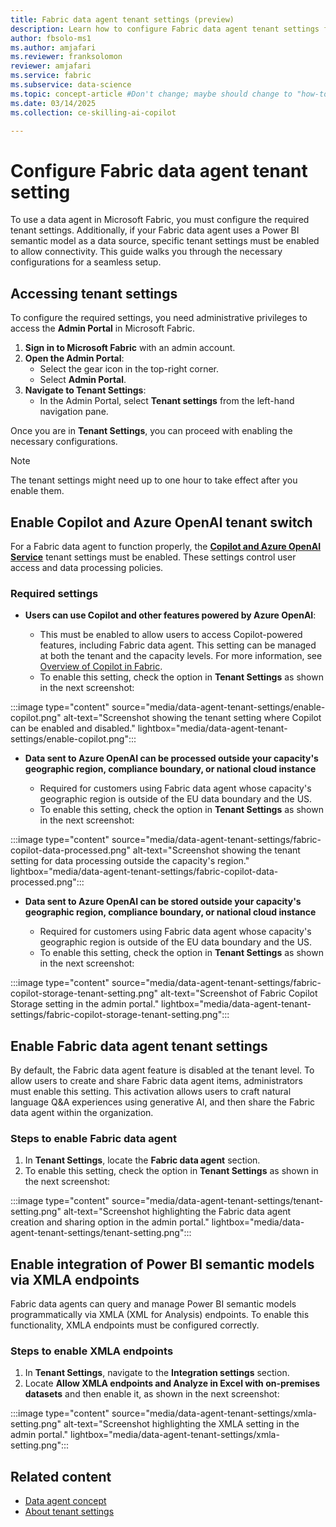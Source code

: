 ```yaml
---
title: Fabric data agent tenant settings (preview)
description: Learn how to configure Fabric data agent tenant settings for Power BI Semantic Models.
author: fbsolo-ms1
ms.author: amjafari
ms.reviewer: franksolomon
reviewer: amjafari
ms.service: fabric
ms.subservice: data-science
ms.topic: concept-article #Don't change; maybe should change to "how-to".
ms.date: 03/14/2025
ms.collection: ce-skilling-ai-copilot

---
```


# Configure Fabric data agent tenant setting

To use a data agent in Microsoft Fabric, you must configure the required tenant settings. Additionally, if your Fabric data agent uses a Power BI semantic model as a data source, specific tenant settings must be enabled to allow connectivity. This guide walks you through the necessary configurations for a seamless setup.

## Accessing tenant settings

To configure the required settings, you need administrative privileges to access the **Admin Portal** in Microsoft Fabric.

1. **Sign in to Microsoft Fabric** with an admin account.
2. **Open the Admin Portal**:
   - Select the gear icon in the top-right corner.
   - Select **Admin Portal**.
3. **Navigate to Tenant Settings**:
   - In the Admin Portal, select **Tenant settings** from the left-hand navigation pane.

Once you are in **Tenant Settings**, you can proceed with enabling the necessary configurations.

> [!NOTE]
> The tenant settings might need up to one hour to take effect after you enable them.

## Enable Copilot and Azure OpenAI tenant switch

For a Fabric data agent to function properly, the [**Copilot and Azure OpenAI Service**](../admin/service-admin-portal-copilot.md#users-can-use-copilot-and-other-features-powered-by-azure-openai) tenant settings must be enabled. These settings control user access and data processing policies.

### Required settings

- **Users can use Copilot and other features powered by Azure OpenAI**:

  - This must be enabled to allow users to access Copilot-powered features, including Fabric data agent. This setting can be managed at both the tenant and the capacity levels. For more information, see [Overview of Copilot in Fabric](../fundamentals/copilot-fabric-overview.md).
  - To enable this setting, check the option in **Tenant Settings** as shown in the next screenshot:

:::image type="content" source="media/data-agent-tenant-settings/enable-copilot.png" alt-text="Screenshot showing the tenant setting where Copilot can be enabled and disabled." lightbox="media/data-agent-tenant-settings/enable-copilot.png":::

- **Data sent to Azure OpenAI can be processed outside your capacity's geographic region, compliance boundary, or national cloud instance**

  - Required for customers using Fabric data agent whose capacity's geographic region is outside of the EU data boundary and the US.
  - To enable this setting, check the option in **Tenant Settings** as shown in the next screenshot:

:::image type="content" source="media/data-agent-tenant-settings/fabric-copilot-data-processed.png" alt-text="Screenshot showing the tenant setting for data processing outside the capacity's region." lightbox="media/data-agent-tenant-settings/fabric-copilot-data-processed.png":::

- **Data sent to Azure OpenAI can be stored outside your capacity's geographic region, compliance boundary, or national cloud instance**

  - Required for customers using Fabric data agent whose capacity's geographic region is outside of the EU data boundary and the US.
  - To enable this setting, check the option in **Tenant Settings** as shown in the next screenshot:

:::image type="content" source="media/data-agent-tenant-settings/fabric-copilot-storage-tenant-setting.png" alt-text="Screenshot of Fabric Copilot Storage setting in the admin portal." lightbox="media/data-agent-tenant-settings/fabric-copilot-storage-tenant-setting.png":::

## Enable Fabric data agent tenant settings

By default, the Fabric data agent feature is disabled at the tenant level. To allow users to create and share Fabric data agent items, administrators must enable this setting. This activation allows users to craft natural language Q&A experiences using generative AI, and then share the Fabric data agent within the organization.

### Steps to enable Fabric data agent

1. In **Tenant Settings**, locate the **Fabric data agent** section.
2. To enable this setting, check the option in **Tenant Settings** as shown in the next screenshot:

:::image type="content" source="media/data-agent-tenant-settings/tenant-setting.png" alt-text="Screenshot highlighting the Fabric data agent creation and sharing option in the admin portal." lightbox="media/data-agent-tenant-settings/tenant-setting.png":::

## Enable integration of Power BI semantic models via XMLA endpoints

Fabric data agents can query and manage Power BI semantic models programmatically via XMLA (XML for Analysis) endpoints. To enable this functionality, XMLA endpoints must be configured correctly.

### Steps to enable XMLA endpoints

1. In **Tenant Settings**, navigate to the **Integration settings** section.
2. Locate **Allow XMLA endpoints and Analyze in Excel with on-premises datasets** and then enable it, as shown in the next screenshot:

:::image type="content" source="media/data-agent-tenant-settings/xmla-setting.png" alt-text="Screenshot highlighting the XMLA setting in the admin portal." lightbox="media/data-agent-tenant-settings/xmla-setting.png":::

## Related content

- [Data agent concept](concept-data-agent.md)
- [About tenant settings](../admin/about-tenant-settings.md)